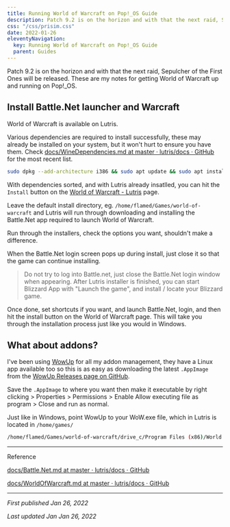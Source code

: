 ```yaml
---
title: Running World of Warcraft on Pop!_OS Guide
description: Patch 9.2 is on the horizon and with that the next raid, Sepulcher of the First Ones will be released. These are my notes for getting World of Warcraft up and running on Pop!_OS.
css: "/css/prisim.css"
date: 2022-01-26
eleventyNavigation:
  key: Running World of Warcraft on Pop!_OS Guide
  parent: Guides
---
```


Patch 9.2 is on the horizon and with that the next raid, Sepulcher of the First Ones will be released. These are my notes for getting World of Warcraft up and running on Pop!\_OS.

## Install Battle.Net launcher and Warcraft

World of Warcraft is available on Lutris.

Various dependencies are required to install successfully, these may already be installed on your system, but it won't hurt to ensure you have them. Check [docs/WineDependencies.md at master · lutris/docs · GitHub](https://github.com/lutris/docs/blob/master/WineDependencies.md) for the most recent list.

```bash
sudo dpkg --add-architecture i386 && sudo apt update && sudo apt install -y wine64 wine32 libasound2-plugins:i386 libsdl2-2.0-0:i386 libdbus-1-3:i386 libsqlite3-0:i386
```

With dependencies sorted, and with Lutris already insatlled, you can hit the `Install` button on the [World of Warcraft - Lutris](https://lutris.net/games/world-of-warcraft/) page.

Leave the default install directory, eg. `/home/flamed/Games/world-of-warcraft` and Lutris will run through downloading and installing the Battle.Net app required to launch World of Warcraft.

Run through the installers, check the options you want, shouldn't make a difference.

When the Battle.Net login screen pops up during install, just close it so that the game can continue installing.

> Do not try to log into Battle.net, just close the Battle.Net login window when appearing. After Lutris installer is finished, you can start Blizzard App with "Launch the game", and install / locate your Blizzard game.

Once done, set shortcuts if you want, and launch Battle.Net, login, and then hit the install button on the World of Warcraft page. This will take you through the installation process just like you would in Windows.

## What about addons?

I've been using [WowUp](https://wowup.io/) for all my addon management, they have a Linux app available too so this is as easy as downloading the latest `.AppImage` from the [WowUp Releases page on GitHub](https://github.com/WowUp/WowUp/releases).

Save the `.AppImage` to where you want then make it executable by right clicking > Properties > Permissions > Enable Allow executing file as program > Close and run as normal.

Just like in Windows, point WowUp to your WoW.exe file, which in Lutris is located in `/home/games/`

```bash
/home/flamed/Games/world-of-warcraft/drive_c/Program Files (x86)/World of Warcraft/_retail_/Wow.exe
```

---

Reference

[docs/Battle.Net.md at master · lutris/docs · GitHub](https://github.com/lutris/docs/blob/master/Battle.Net.md)

[docs/WorldOfWarcraft.md at master · lutris/docs · GitHub](https://github.com/lutris/docs/blob/master/WorldOfWarcraft.md)

---

_First published Jan 26, 2022_

_Last updated Jan Jan 26, 2022_
